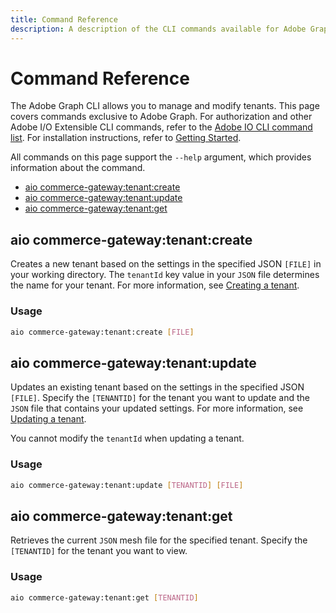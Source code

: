 ```yaml
---
title: Command Reference
description: A description of the CLI commands available for Adobe Graph.
---
```


# Command Reference

The Adobe Graph CLI allows you to manage and modify tenants. This page covers commands exclusive to Adobe Graph. For authorization and other Adobe I/O Extensible CLI commands, refer to the [Adobe IO CLI command list]. For installation instructions, refer to [Getting Started].

All commands on this page support the `--help` argument, which provides information about the command.

-  [aio commerce-gateway:tenant:create](aio_commerce-gateway:tenant:create)
-  [aio commerce-gateway:tenant:update](#aio_commerce-gateway:tenant:update)
-  [aio commerce-gateway:tenant:get](#aio_commerce-gateway:tenant:get)

## aio commerce-gateway:tenant:create

Creates a new tenant based on the settings in the specified JSON `[FILE]` in your working directory. The `tenantId` key value in your `JSON` file determines the name for your tenant. For more information, see [Creating a tenant].

### Usage

```bash
aio commerce-gateway:tenant:create [FILE]
```

## aio commerce-gateway:tenant:update

Updates an existing tenant based on the settings in the specified JSON `[FILE]`. Specify the `[TENANTID]` for the tenant you want to update and the `JSON` file that contains your updated settings. For more information, see [Updating a tenant].

<InlineAlert variant="info" slots="text"/>

You cannot modify the `tenantId` when updating a tenant.

### Usage

```bash
aio commerce-gateway:tenant:update [TENANTID] [FILE]
```

## aio commerce-gateway:tenant:get

Retrieves the current `JSON` mesh file for the specified tenant. Specify the `[TENANTID]` for the tenant you want to view.

### Usage

```bash
aio commerce-gateway:tenant:get [TENANTID]
```

<!-- Link Definitions -->
[Getting Started]: getting-started.md
[Adobe IO CLI command list]: https://github.com/adobe/aio-cli#commands
[Creating a tenant]: create-tenant.md
[Updating a tenant]: create-tenant.md#update_an_existing_tenant
